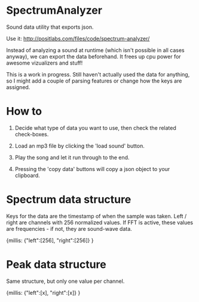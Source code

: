 SpectrumAnalyzer
================

Sound data utility that exports json.

Use it: http://positlabs.com/files/code/spectrum-analyzer/

Instead of analyzing a sound at runtime (which isn't possible in all cases anyway), we can export the data beforehand. It frees up cpu power for awesome vizualizers and stuff!

This is a work in progress. Still haven't actually used the data for anything, so I might add a couple of parsing features or change how the keys are assigned.

How to
================

1. Decide what type of data you want to use, then check the related check-boxes.

2. Load an mp3 file by clicking the 'load sound' button.

3. Play the song and let it run through to the end.

4. Pressing the 'copy data' buttons will copy a json object to your clipboard.


Spectrum data structure
================
Keys for the data are the timestamp of when the sample was taken. Left / right are channels with 256 normalized values. If FFT is active, these values are frequencies - if not, they are sound-wave data.
		
{millis:
	{"left":[256], "right":[256]}
}


Peak data structure
================
Same structure, but only one value per channel.

{millis:
	{"left":[x], "right":[x]}
}





